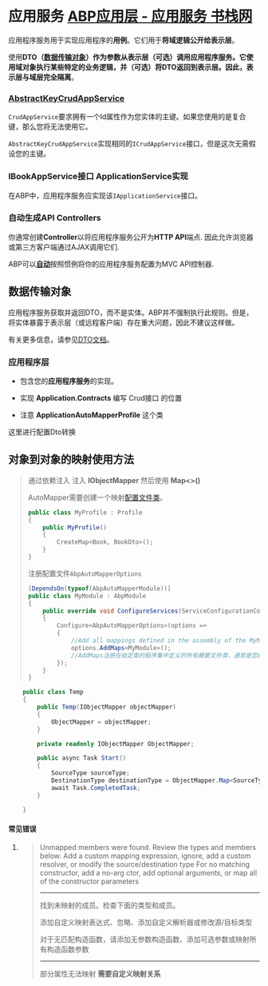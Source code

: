 #  应用服务  [ABP应用层 - 应用服务 书栈网](https://www.bookstack.cn/read/abp/Markdown-Abp-4.1ABP%E5%BA%94%E7%94%A8%E5%B1%82-%E5%BA%94%E7%94%A8%E6%9C%8D%E5%8A%A1.md)

应用程序服务用于实现应用程序的**用例**。它们用于**将域逻辑公开给表示层**。

使用**DTO（[数据传输对象](https://docs.abp.io/en/abp/latest/Data-Transfer-Objects)）**作为参数从表示层（可选）调用应用程序服务。它使用域对象**执行某些特定的业务逻辑，**并（可选）将DTO返回到表示层。因此，表示层与域层完全**隔离**。

### [AbstractKeyCrudAppService](https://docs.abp.io/en/abp/latest/Application-Services#abstractkeycrudappservice)

`CrudAppService`要求拥有一个Id属性作为您实体的主键。如果您使用的是复合键，那么您将无法使用它。

`AbstractKeyCrudAppService`实现相同的`ICrudAppService`接口，但是这次无需假设您的主键。

### IBookAppService接口  ApplicationService实现

在ABP中，应用程序服务应实现该`IApplicationService`接口。



### 自动生成API Controllers

你通常创建**Controller**以将应用程序服务公开为**HTTP API**端点. 因此允许浏览器或第三方客户端通过AJAX调用它们.

ABP可以[**自动**](https://docs.abp.io/zh-Hans/abp/latest/API/Auto-API-Controllers)按照惯例将你的应用程序服务配置为MVC API控制器.



## 数据传输对象

应用程序服务获取并返回DTO，而不是实体。ABP并不强制执行此规则。但是，将实体暴露于表示层（或远程客户端）存在重大问题，因此不建议这样做。

有关更多信息，请参见[DTO文档](https://docs.abp.io/en/abp/latest/Data-Transfer-Objects)。

### 应用程序层

- 包含您的**应用程序服务**的实现。
- 实现   **Application.Contracts**  编写 Crud接口 的位置

- 注意   **ApplicationAutoMapperProfile**  这个类  


这里进行配置Dto转换

## 对象到对象的映射使用方法

> 通过依赖注入 注入  **IObjectMapper**  然后使用 **Map<>()**  
>
> AutoMapper需要创建一个映射[配置文件类](https://docs.automapper.org/en/stable/Configuration.html#profile-instances)。
>
> ```c#
> public class MyProfile : Profile
> {
>     public MyProfile()
>     {
>         CreateMap<Book, BookDto>();
>     }
> }
> ```
>
> 注册配置文件`AbpAutoMapperOptions`
>
> ```c#
> [DependsOn(typeof(AbpAutoMapperModule))]
> public class MyModule : AbpModule
> {
>     public override void ConfigureServices(ServiceConfigurationContext context)
>     {
>         Configure<AbpAutoMapperOptions>(options =>
>         {
>             //Add all mappings defined in the assembly of the MyModule class
>             options.AddMaps<MyModule>();
>             //AddMaps注册在给定类的程序集中定义的所有概要文件类，通常是您的模块类。它还注册属性映射。
>         });
>     }
> }
> 
> ```
>
> 

```c#
    public class Temp
    {
        public Temp(IObjectMapper objectMapper)
        {
            ObjectMapper = objectMapper;
        }

        private readonly IObjectMapper ObjectMapper;

        public async Task Start()
        {
            SourceType sourceType;
            DestinationType destinationType = ObjectMapper.Map<SourceType, DestinationType>(sourceType);
            await Task.CompletedTask;
        }

    }
```



#### 常见错误

1. > Unmapped members were found. Review the types and members below.
   > Add a custom mapping expression, ignore, add a custom resolver, or modify the source/destination type
   > For no matching constructor, add a no-arg ctor, add optional arguments, or map all of the constructor parameters
   >
   > ***
   >
   > 找到未映射的成员。检查下面的类型和成员。
   >
   > 添加自定义映射表达式、忽略、添加自定义解析器或修改源/目标类型
   >
   > 对于无匹配构造函数，请添加无参数构造函数、添加可选参数或映射所有构造函数参数
   >
   > ***
   >
   > 部分属性无法映射     **需要自定义映射关系**

